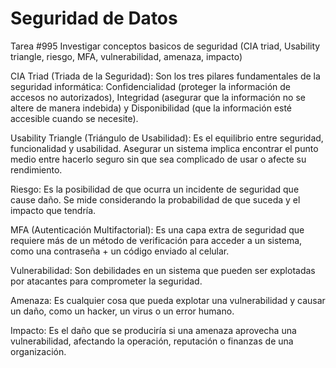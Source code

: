 # Seguridad de Datos

Tarea #995 Investigar conceptos basicos de seguridad (CIA triad, Usability triangle, riesgo, MFA, vulnerabilidad, amenaza, impacto)

CIA Triad (Triada de la Seguridad): Son los tres pilares fundamentales de la seguridad informática: Confidencialidad (proteger la información de accesos no autorizados), Integridad (asegurar que la información no se altere de manera indebida) y Disponibilidad (que la información esté accesible cuando se necesite).

Usability Triangle (Triángulo de Usabilidad): Es el equilibrio entre seguridad, funcionalidad y usabilidad. Asegurar un sistema implica encontrar el punto medio entre hacerlo seguro sin que sea complicado de usar o afecte su rendimiento.

Riesgo: Es la posibilidad de que ocurra un incidente de seguridad que cause daño. Se mide considerando la probabilidad de que suceda y el impacto que tendría.

MFA (Autenticación Multifactorial): Es una capa extra de seguridad que requiere más de un método de verificación para acceder a un sistema, como una contraseña + un código enviado al celular.

Vulnerabilidad: Son debilidades en un sistema que pueden ser explotadas por atacantes para comprometer la seguridad.

Amenaza: Es cualquier cosa que pueda explotar una vulnerabilidad y causar un daño, como un hacker, un virus o un error humano.

Impacto: Es el daño que se produciría si una amenaza aprovecha una vulnerabilidad, afectando la operación, reputación o finanzas de una organización.
